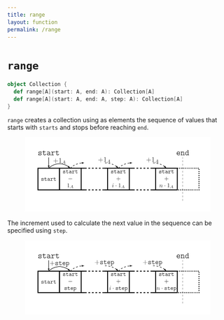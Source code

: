 ```yaml
---
title: range
layout: function
permalink: /range
---
```


# `range`

~~~ scala
object Collection {
  def range[A](start: A, end: A): Collection[A]
  def range[A](start: A, end: A, step: A): Collection[A]
}
~~~

`range` creates a collection using as elements the sequence of values that starts with `starts` and stops before reaching `end`.

<figure class="diagram">
  <img src="images/range.svg" alt="range function">
  <!-- <figcaption class="diagram-desc"></figcaption> -->
</figure>

The increment used to calculate the next value in the sequence can be specified using `step`.

<figure class="diagram">
  <img src="images/range.2.svg" alt="range function">
  <!-- <figcaption class="diagram-desc"></figcaption> -->
</figure>
